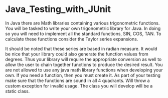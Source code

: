 # Java_Testing_with_JUnit

In Java there are Math libraries containing various trigonometric functions. You will be tasked to write your own trigonometric library for Java. In doing so you will need to implement all the standard functions, SIN, COS, TAN. To calculate these functions consider the Taylor series expansions.

It should be noted that these series are based in radian measure. It would be nice that your library could also generate the function values from degrees. Thus your library will require the appropriate conversion as well to allow the user to chain together functions to produce the desired result. You are not allowed to use any java math library functions when developing your own. If you need a function, then you must create it. As part of your testing make sure that the functions are sound in all 4 quadrants. Will throw a custom exception for invalid usage. The class you will develop will be a static class. 
